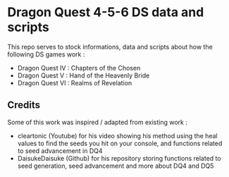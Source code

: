 # Dragon Quest 4-5-6 DS data and scripts

This repo serves to stock informations, data and scripts about how the following DS games work : 
* Dragon Quest IV : Chapters of the Chosen
* Dragon Quest V : Hand of the Heavenly Bride
* Dragon Quest VI : Realms of Revelation

## Credits

Some of this work was inspired / adapted from existing work : 
* cleartonic (Youtube) for his video showing his method using the heal values to find the seeds you hit on your console, and functions related to seed advancement in DQ4
* DaisukeDaisuke (Github) for his repository storing functions related to seed generation, seed advancement and more about DQ4 and DQ5